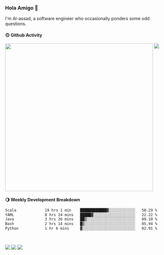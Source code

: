 ### Hola Amigo 🤣   

I'm Al-assad, a software engineer who occasionally ponders some odd questions.  
 
#### 🙃 Github Activity 
<div>
  <img src="https://github-readme-stats.vercel.app/api?username=al-assad&show_icons=true" align="top" style="display: inline-block;" width="480"/>
  <img src="https://github-readme-stats.vercel.app/api/top-langs/?username=al-assad&hide=css,html&langs_count=8&layout=compact" align="top" style="display: inline-block;"/>
</div>

#### 🌖 Weekly Development Breakdown
<!--START_SECTION:waka-->

```txt
Scala             19 hrs 1 min    ████████████▓░░░░░░░░░░░░   50.29 %
YAML              8 hrs 24 mins   █████▓░░░░░░░░░░░░░░░░░░░   22.22 %
Java              3 hrs 26 mins   ██▒░░░░░░░░░░░░░░░░░░░░░░   09.10 %
Bash              2 hrs 14 mins   █▒░░░░░░░░░░░░░░░░░░░░░░░   05.94 %
Python            1 hr 6 mins     ▓░░░░░░░░░░░░░░░░░░░░░░░░   02.91 %
```

<!--END_SECTION:waka-->

<br>

<a href="https://twitter.com/Alassad_dev"><img src="https://img.shields.io/badge/Twitter-@Alassad__dev-blue?style=flat&logo=twitter" /></a>
<a href="https://t.me/alassad_dev"><img src="https://img.shields.io/badge/Telegram-@alassad__dev-orange?style=flat&logo=telegram" /></a>
<a href="https://al-assad.github.io"><img src="https://img.shields.io/badge/Blogs-Linying_Assad's_Blog-yellow?style=flat&logo=github" /></a>

